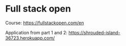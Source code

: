 # Full stack open

Course: https://fullstackopen.com/en

Application from part 1 and 2: https://shrouded-island-36723.herokuapp.com/